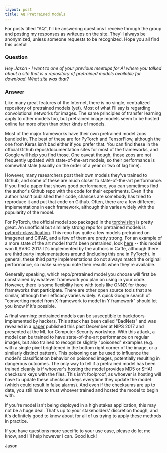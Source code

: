 ```yaml
---
layout: post
title: AQ Pretrained Models
---
```


For posts titled "AQ", I'll be answering questions I receive through the group and posting my responses as writeups on the site.  They'll always be anonymized, unless someone requests to be recognized.  Hope you all find this useful!

### Question
_Hey Jason - I went to one of your previous meetups for AI where you talked about a site that is a repository of pretrained models available for download. What site was that?_

### Answer

Like many great features of the Internet, there is no single, centralized repository of pretrained models (yet).  Most of what I'll say is regarding convolutional networks for images.  The same principles of transfer learning apply to other models too, but pretrained image models seem to be hosted online far more often than other kinds of models.

Most of the major frameworks have their own pretrained model zoos bundled in.  The best of these are for PyTorch and TensorFlow, although the one from Keras isn't bad either if you prefer that.  You can find these in the official Github repos/documentation sites for most of the frameworks, and Google will help you find those.  One caveat though, those zoos are not frequently updated with state-of-the-art models, so their performance is somewhat stale (usually on the order of a year or two of lag time).

However, many researchers post their own models they've trained to Github, and some of these are much closer to state-of-the-art performance.  If you find a paper that shows good performance, you can sometimes find the author's Github repo with the code for their experiments.  Even if the author hasn't published their code, chances are somebody has tried to reproduce it and put that code on Github.  Often, there are a few different implementations in each framework, although this varies widely with the popularity of the model.

For PyTorch, the official model zoo packaged in the [torchvision](https://github.com/pytorch/vision) is pretty great.  An unofficial but similarly strong repo for pretrained models is [pytorch-classification](https://github.com/bearpaw/pytorch-classification).  This repo has quite a few models pretrained on Imagenet and CIFAR, and a few of them are pretty strong.  For an example of a more state of the art model that's been pretrained, look [here](https://github.com/hujie-frank/SENet) -- this model won ILSVRC 2017.  It's implemented by the authors in Caffe, although there are third party implementations around (including this one in [PyTorch](https://github.com/moskomule/senet.pytorch)).  In general, these third party implementations do not always match the original performance, so make sure you note their results when they're available.

Generally speaking, which repo/pretrained model you choose will first be constrained by whatever framework you plan on using in your code.  However, there is some flexibility here with tools like [ONNX](https://github.com/onnx/onnx) for those frameworks that participate.  There are other open source tools that are similar, although their efficacy varies widely.  A quick Google search of "converting model from X framework to model in Y framework" should let you know if it's possible.

A final warning: pretrained models can be susceptible to backdoors implemented by hackers.  This attack has been called "BadNets" and was revealed in a [paper](https://arxiv.org/abs/1708.06733) published this past December at NIPS 2017 and presented at the ML for Computer Security workshop.  With this attack, a model can be trained to have state-of-the-art performance on regular images, but also trained to recognize slightly "poisoned" examples (e.g. with a single pixel brightened in the bottom right corner of the image, or a similarly distinct pattern).  This poisoning can be used to influence the model's classification behavior on poisoned images, potentially resulting in dangerous outcomes.  The only way to tell if a pretrained model has been trained cleanly is if whoever's hosting the model provides MD5 or SHA1 checksum keys with the files.  This isn't foolproof, as whoever is hosting will have to update these checksum keys everytime they update the model (which could result in false alarms).  And even if the checksums are up to date, you still have to trust whoever trained and hosted the model to begin with.

If you're model isn't being deployed in a high stakes application, this may not be a huge deal.  That's up to your stakeholders' discretion though, and it's definitely good to know about for all of us trying to apply these methods in practice.

If you have questions more specific to your use case, please do let me know, and I'll help however I can.  Good luck!

Jason
